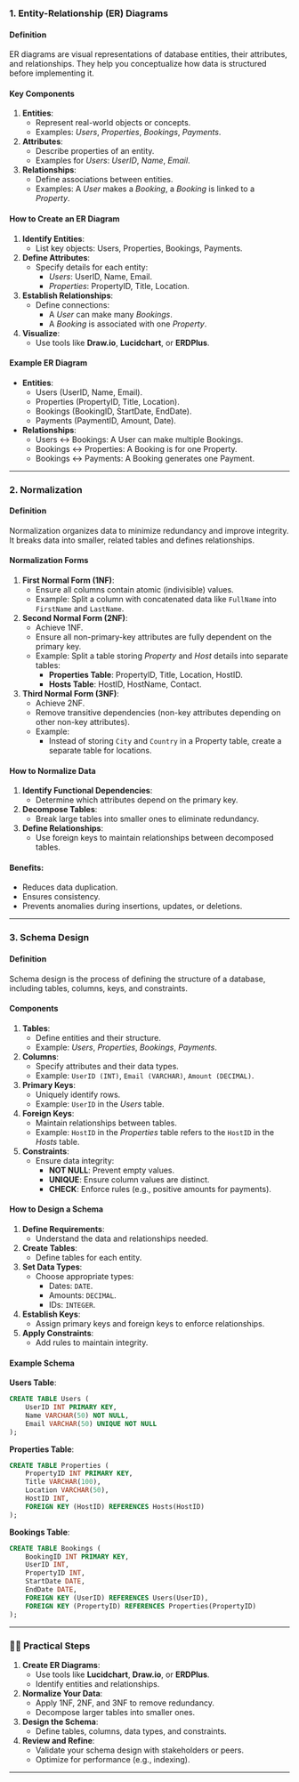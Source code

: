 ### **1. Entity-Relationship (ER) Diagrams**
#### **Definition**
ER diagrams are visual representations of database entities, their attributes, and relationships. They help you conceptualize how data is structured before implementing it.

#### **Key Components**
1. **Entities**:
   - Represent real-world objects or concepts.
   - Examples: *Users*, *Properties*, *Bookings*, *Payments*.
2. **Attributes**:
   - Describe properties of an entity.
   - Examples for *Users*: *UserID*, *Name*, *Email*.
3. **Relationships**:
   - Define associations between entities.
   - Examples: A *User* makes a *Booking*, a *Booking* is linked to a *Property*.

#### **How to Create an ER Diagram**
1. **Identify Entities**:
   - List key objects: Users, Properties, Bookings, Payments.
2. **Define Attributes**:
   - Specify details for each entity:
     - *Users*: UserID, Name, Email.
     - *Properties*: PropertyID, Title, Location.
3. **Establish Relationships**:
   - Define connections:
     - A *User* can make many *Bookings*.
     - A *Booking* is associated with one *Property*.
4. **Visualize**:
   - Use tools like **Draw.io**, **Lucidchart**, or **ERDPlus**.

#### **Example ER Diagram**
- **Entities**:
  - Users (UserID, Name, Email).
  - Properties (PropertyID, Title, Location).
  - Bookings (BookingID, StartDate, EndDate).
  - Payments (PaymentID, Amount, Date).
- **Relationships**:
  - Users ↔ Bookings: A User can make multiple Bookings.
  - Bookings ↔ Properties: A Booking is for one Property.
  - Bookings ↔ Payments: A Booking generates one Payment.

---

### **2. Normalization**
#### **Definition**
Normalization organizes data to minimize redundancy and improve integrity. It breaks data into smaller, related tables and defines relationships.

#### **Normalization Forms**
1. **First Normal Form (1NF)**:
   - Ensure all columns contain atomic (indivisible) values.
   - Example: Split a column with concatenated data like `FullName` into `FirstName` and `LastName`.
2. **Second Normal Form (2NF)**:
   - Achieve 1NF.
   - Ensure all non-primary-key attributes are fully dependent on the primary key.
   - Example: Split a table storing *Property* and *Host* details into separate tables:
     - **Properties Table**: PropertyID, Title, Location, HostID.
     - **Hosts Table**: HostID, HostName, Contact.
3. **Third Normal Form (3NF)**:
   - Achieve 2NF.
   - Remove transitive dependencies (non-key attributes depending on other non-key attributes).
   - Example:
     - Instead of storing `City` and `Country` in a Property table, create a separate table for locations.

#### **How to Normalize Data**
1. **Identify Functional Dependencies**:
   - Determine which attributes depend on the primary key.
2. **Decompose Tables**:
   - Break large tables into smaller ones to eliminate redundancy.
3. **Define Relationships**:
   - Use foreign keys to maintain relationships between decomposed tables.

#### **Benefits**:
- Reduces data duplication.
- Ensures consistency.
- Prevents anomalies during insertions, updates, or deletions.

---

### **3. Schema Design**
#### **Definition**
Schema design is the process of defining the structure of a database, including tables, columns, keys, and constraints.

#### **Components**
1. **Tables**:
   - Define entities and their structure.
   - Example: *Users*, *Properties*, *Bookings*, *Payments*.
2. **Columns**:
   - Specify attributes and their data types.
   - Example: `UserID (INT)`, `Email (VARCHAR)`, `Amount (DECIMAL)`.
3. **Primary Keys**:
   - Uniquely identify rows.
   - Example: `UserID` in the *Users* table.
4. **Foreign Keys**:
   - Maintain relationships between tables.
   - Example: `HostID` in the *Properties* table refers to the `HostID` in the *Hosts* table.
5. **Constraints**:
   - Ensure data integrity:
     - **NOT NULL**: Prevent empty values.
     - **UNIQUE**: Ensure column values are distinct.
     - **CHECK**: Enforce rules (e.g., positive amounts for payments).

#### **How to Design a Schema**
1. **Define Requirements**:
   - Understand the data and relationships needed.
2. **Create Tables**:
   - Define tables for each entity.
3. **Set Data Types**:
   - Choose appropriate types:
     - Dates: `DATE`.
     - Amounts: `DECIMAL`.
     - IDs: `INTEGER`.
4. **Establish Keys**:
   - Assign primary keys and foreign keys to enforce relationships.
5. **Apply Constraints**:
   - Add rules to maintain integrity.

#### **Example Schema**
**Users Table**:
```sql
CREATE TABLE Users (
    UserID INT PRIMARY KEY,
    Name VARCHAR(50) NOT NULL,
    Email VARCHAR(50) UNIQUE NOT NULL
);
```

**Properties Table**:
```sql
CREATE TABLE Properties (
    PropertyID INT PRIMARY KEY,
    Title VARCHAR(100),
    Location VARCHAR(50),
    HostID INT,
    FOREIGN KEY (HostID) REFERENCES Hosts(HostID)
);
```

**Bookings Table**:
```sql
CREATE TABLE Bookings (
    BookingID INT PRIMARY KEY,
    UserID INT,
    PropertyID INT,
    StartDate DATE,
    EndDate DATE,
    FOREIGN KEY (UserID) REFERENCES Users(UserID),
    FOREIGN KEY (PropertyID) REFERENCES Properties(PropertyID)
);
```

---

### **🧑‍💻 Practical Steps**
1. **Create ER Diagrams**:
   - Use tools like **Lucidchart**, **Draw.io**, or **ERDPlus**.
   - Identify entities and relationships.
2. **Normalize Your Data**:
   - Apply 1NF, 2NF, and 3NF to remove redundancy.
   - Decompose larger tables into smaller ones.
3. **Design the Schema**:
   - Define tables, columns, data types, and constraints.
4. **Review and Refine**:
   - Validate your schema design with stakeholders or peers.
   - Optimize for performance (e.g., indexing).

---
